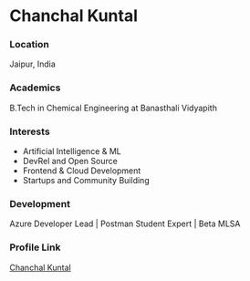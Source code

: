 # Chanchal Kuntal

### Location
Jaipur, India

### Academics
B.Tech in Chemical Engineering at Banasthali Vidyapith

### Interests
- Artificial Intelligence & ML  
- DevRel and Open Source  
- Frontend & Cloud Development  
- Startups and Community Building  

### Development
Azure Developer Lead | Postman Student Expert | Beta MLSA

### Profile Link
[Chanchal Kuntal](github.com/Chanchal-D)
